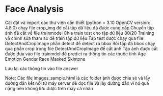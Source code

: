 # Face Analysis
Cài đặt và import các thư viện cần thiết
(python = 3.10 OpenCV version: 4.8.0)
chạy file crop_img đẻ cắt tập dữ liệu đã được cung cấp
Chuyển tập ảnh đã cắt về file trainmodel
Chia train test cho tập dữ liệu 80/20
Training và chỉnh sửa tham số để train tập dữ liệu
Tập test được chạy qua file DetectAndCropImage phần detect để detect ra bbox
Rồi tập đã bbox chạy qua phần crop trong file DetectAndCropImage để cắt ảnh
Tập ảnh được cắt được đưa vào file trainmdel để predict ra thông tin các thuộc tính
		Age
        Emotion
        Gender
        Race
        Masked
        Skintone

Lưu lại các thông tin vào file answer




 Note: Các file images_sample.html là các folder ảnh được chia sẻ và lấy đường dẫn kết nối từ máy server để đọc file và lấy đường dẫn vì nó quá nặng nên không lưu được trên máy cá nhân
